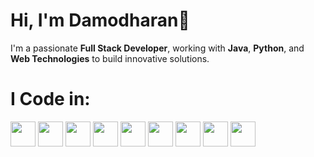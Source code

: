 
<!--
**Damodharan28/Damodharan28** is a ✨ _special_ ✨ repository because its `README.md` (this file) appears on your GitHub profile.

Here are some ideas to get you started:

- 🔭 I’m currently working on ...
- 🌱 I’m currently learning ...
- 👯 I’m looking to collaborate on ...
- 🤔 I’m looking for help with ...
- 💬 Ask me about ...
- 📫 How to reach me: ...
- 😄 Pronouns: ...
- ⚡ Fun fact: ...
-->
# Hi, I'm Damodharan👋

I'm a passionate **Full Stack Developer**, working with **Java**, **Python**, and **Web Technologies** to build innovative solutions.

# I Code in:

<img src="https://upload.wikimedia.org/wikipedia/commons/3/30/Java_programming_language_logo.svg" width="40" height="40"/> 
<img src="https://upload.wikimedia.org/wikipedia/commons/c/c3/Python-logo-notext.svg" width="40" height="40"/> 
<img src="https://upload.wikimedia.org/wikipedia/commons/6/69/Logo_JavaScript.png" width="40" height="40"/> 
<img src="https://upload.wikimedia.org/wikipedia/commons/a/a7/React-icon.svg" width="40" height="40"/> 
<img src="https://upload.wikimedia.org/wikipedia/commons/4/4f/Tailwind_CSS_Logo.svg" width="40" height="40"/> 
<img src="https://upload.wikimedia.org/wikipedia/commons/5/5c/HTML5_logo_and_wordmark.svg" width="40" height="40"/> 
<img src="https://upload.wikimedia.org/wikipedia/commons/6/62/CSS3_logo.svg" width="40" height="40"/> 
<img src="https://upload.wikimedia.org/wikipedia/commons/7/75/Django_logo.svg" width="40" height="40"/> 
<img src="https://upload.wikimedia.org/wikipedia/commons/7/7e/Netlify_Logo.svg" width="40" height="40"/>
